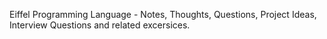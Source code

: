 Eiffel Programming Language - Notes, Thoughts, Questions, Project Ideas, Interview Questions and related excersices. 
